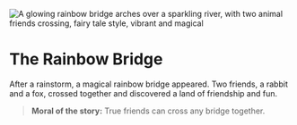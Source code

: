 ![A glowing rainbow bridge arches over a sparkling river, with two animal friends crossing, fairy tale style, vibrant and magical](/static/images/Stories/the-rainbow-bridge.png)

# The Rainbow Bridge

After a rainstorm, a magical rainbow bridge appeared. Two friends, a rabbit and a fox, crossed together and discovered a land of friendship and fun.

> **Moral of the story:** True friends can cross any bridge together.
